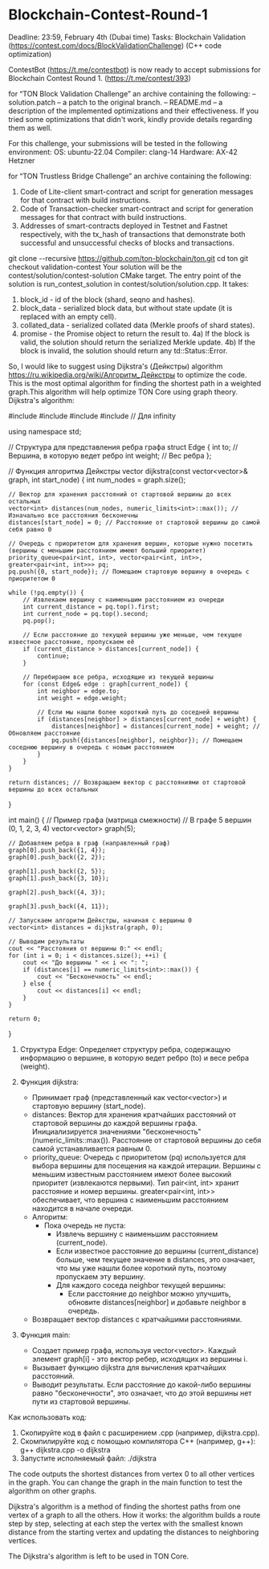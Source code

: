 # Blockchain-Contest-Round-1

Deadline: 23:59, February 4th (Dubai time) 
Tasks: Blockchain Validation (https://contest.com/docs/BlockValidationChallenge) (C++ code optimization)

ContestBot (https://t.me/contestbot) is now ready to accept submissions for Blockchain Contest Round 1. (https://t.me/contest/393)

for “TON Block Validation Challenge” 
an archive containing the following: 
– solution.patch – a patch to the original branch.
– README.md – a description of the implemented optimizations and their effectiveness. If you tried some optimizations that didn't work, kindly provide details regarding them as well.

For this challenge, your submissions will be tested in the following environment:
OS: ubuntu-22.04
Compiler: clang-14
Hardware: AX-42 Hetzner

for “TON Trustless Bridge Challenge”
an archive containing the following:
1. Code of Lite-client smart-contract and script for generation messages for that contract with build instructions.
2. Code of Transaction-checker smart-contract and script for generation messages for that contract with build instructions.
3. Addresses of smart-contracts deployed in Testnet and Fastnet respectively, with the tx_hash of transactions that demonstrate both successful and unsuccessful checks of blocks and transactions.

git clone --recursive https://github.com/ton-blockchain/ton.git
cd ton
git checkout validation-contest
Your solution will be the contest/solution/contest-solution CMake target.
The entry point of the solution is run_contest_solution in contest/solution/solution.cpp. It takes:
1. block_id - id of the block (shard, seqno and hashes).
2. block_data - serialized block data, but without state update (it is replaced with an empty cell).
3. collated_data - serialized collated data (Merkle proofs of shard states).
4. promise - the Promise object to return the result to.
4a) If the block is valid, the solution should return the serialized Merkle update.
4b) If the block is invalid, the solution should return any td::Status::Error.

So, I would like to suggest using Dijkstra's (Дейкстры) algorithm https://ru.wikipedia.org/wiki/Алгоритм_Дейкстры to optimize the code.
This is the most optimal algorithm for finding the shortest path in a weighted graph.This algorithm will help optimize TON Core using graph theory.
Dijkstra's algorithm:

#include <iostream>
#include <vector>
#include <queue>
#include <limits> // Для infinity

using namespace std;

// Структура для представления ребра графа
struct Edge {
    int to;         // Вершина, в которую ведет ребро
    int weight;     // Вес ребра
};

// Функция алгоритма Дейкстры
vector<int> dijkstra(const vector<vector<Edge>>& graph, int start_node) {
    int num_nodes = graph.size();

    // Вектор для хранения расстояний от стартовой вершины до всех остальных
    vector<int> distances(num_nodes, numeric_limits<int>::max()); // Изначально все расстояния бесконечны
    distances[start_node] = 0; // Расстояние от стартовой вершины до самой себя равно 0

    // Очередь с приоритетом для хранения вершин, которые нужно посетить (вершины с меньшим расстоянием имеют больший приоритет)
    priority_queue<pair<int, int>, vector<pair<int, int>>, greater<pair<int, int>>> pq;
    pq.push({0, start_node}); // Помещаем стартовую вершину в очередь с приоритетом 0

    while (!pq.empty()) {
        // Извлекаем вершину с наименьшим расстоянием из очереди
        int current_distance = pq.top().first;
        int current_node = pq.top().second;
        pq.pop();

        // Если расстояние до текущей вершины уже меньше, чем текущее известное расстояние, пропускаем её
        if (current_distance > distances[current_node]) {
            continue;
        }

        // Перебираем все ребра, исходящие из текущей вершины
        for (const Edge& edge : graph[current_node]) {
            int neighbor = edge.to;
            int weight = edge.weight;

            // Если мы нашли более короткий путь до соседней вершины
            if (distances[neighbor] > distances[current_node] + weight) {
                distances[neighbor] = distances[current_node] + weight; // Обновляем расстояние
                pq.push({distances[neighbor], neighbor}); // Помещаем соседнюю вершину в очередь с новым расстоянием
            }
        }
    }

    return distances; // Возвращаем вектор с расстояниями от стартовой вершины до всех остальных
}

int main() {
    // Пример графа (матрица смежности)
    // В графе 5 вершин (0, 1, 2, 3, 4)
    vector<vector<Edge>> graph(5);

    // Добавляем ребра в граф (направленный граф)
    graph[0].push_back({1, 4});
    graph[0].push_back({2, 2});

    graph[1].push_back({2, 5});
    graph[1].push_back({3, 10});

    graph[2].push_back({4, 3});

    graph[3].push_back({4, 11});

    // Запускаем алгоритм Дейкстры, начиная с вершины 0
    vector<int> distances = dijkstra(graph, 0);

    // Выводим результаты
    cout << "Расстояния от вершины 0:" << endl;
    for (int i = 0; i < distances.size(); ++i) {
        cout << "До вершины " << i << ": ";
        if (distances[i] == numeric_limits<int>::max()) {
            cout << "Бесконечность" << endl;
        } else {
            cout << distances[i] << endl;
        }
    }

    return 0;
}

1.  Структура Edge:  Определяет структуру ребра, содержащую информацию о вершине, в которую ведет ребро (to) и весе ребра (weight).

2.  Функция dijkstra:
    *   Принимает граф (представленный как vector<vector<Edge>>) и стартовую вершину (start_node).
    *   distances: Вектор для хранения кратчайших расстояний от стартовой вершины до каждой вершины графа. Инициализируется значениями "бесконечность" (numeric_limits<int>::max()).  Расстояние от стартовой вершины до себя самой устанавливается равным 0.
    *   priority_queue:  Очередь с приоритетом (pq) используется для выбора вершины для посещения на каждой итерации.  Вершины с меньшим известным расстоянием имеют более высокий приоритет (извлекаются первыми).  Тип pair<int, int> хранит расстояние и номер вершины.  greater<pair<int, int>> обеспечивает, что вершина с наименьшим расстоянием находится в начале очереди.
    *   Алгоритм:
        *   Пока очередь не пуста:
            *   Извлечь вершину с наименьшим расстоянием (current_node).
            *   Если известное расстояние до вершины (current_distance) больше, чем текущее значение в distances, это означает, что мы уже нашли более короткий путь, поэтому пропускаем эту вершину.
            *   Для каждого соседа neighbor текущей вершины:
                *   Если расстояние до neighbor можно улучшить, обновите distances[neighbor] и добавьте neighbor в очередь.
    *   Возвращает вектор distances с кратчайшими расстояниями.

3.  Функция main:
    *   Создает пример графа, используя vector<vector<Edge>>.  Каждый элемент graph[i] - это вектор ребер, исходящих из вершины i.
    *   Вызывает функцию dijkstra для вычисления кратчайших расстояний.
    *   Выводит результаты.  Если расстояние до какой-либо вершины равно "бесконечности", это означает, что до этой вершины нет пути из стартовой вершины.

Как использовать код:

1.  Скопируйте код в файл с расширением .cpp (например, dijkstra.cpp).
2.  Скомпилируйте код с помощью компилятора C++ (например, g++):
    g++ dijkstra.cpp -o dijkstra
3. Запустите исполняемый файл:
       ./dijkstra
   
The code outputs the shortest distances from vertex 0 to all other vertices in the graph. You can change the graph in the main function to test the algorithm on other graphs.

Dijkstra's algorithm is a method of finding the shortest paths from one vertex of a graph to all the others.
How it works: the algorithm builds a route step by step, selecting at each step the vertex with the smallest known distance from the starting vertex and updating the distances to neighboring vertices.

The Dijkstra's algorithm is left to be used in TON Core. 
